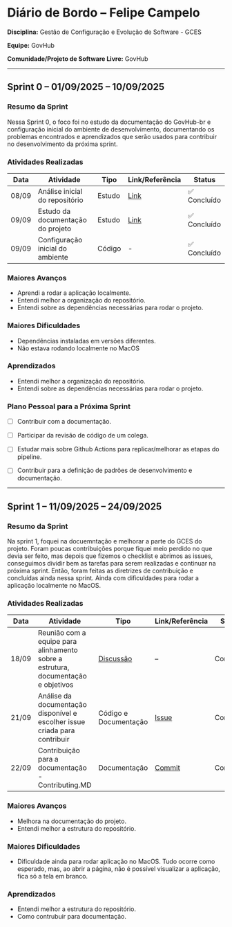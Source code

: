 # Diário de Bordo – Felipe Campelo

**Disciplina:** Gestão de Configuração e Evolução de Software - GCES

**Equipe:** GovHub

**Comunidade/Projeto de Software Livre:** GovHub


---

## Sprint 0 – 01/09/2025 – 10/09/2025

### Resumo da Sprint

Nessa Sprint 0, o foco foi no estudo da documentação do GovHub-br e configuração inicial do ambiente de desenvolvimento, documentando os problemas encontrados e aprendizados que serão usados para contribuir no desenvolvimento da próxima sprint.

### Atividades Realizadas

| Data | Atividade | Tipo | Link/Referência | Status |
|------|-----------|------|-----------------|---------|
| 08/09 | Análise inicial do repositório | Estudo | [Link](https://github.com/GovHub-br/data-application-gov-hub) | ✅ Concluído |
| 09/09 | Estudo da documentação do projeto | Estudo | [Link](http://gov-hub.io/documentacao/instalacao/) | ✅ Concluído |
| 09/09 | Configuração inicial do ambiente | Código | - | ✅ Concluído |


### Maiores Avanços

* Aprendi a rodar a aplicação localmente.
* Entendi melhor a organização do repositório.
* Entendi sobre as dependências necessárias para rodar o projeto.

### Maiores Dificuldades

* Dependências instaladas em versões diferentes.
* Não estava rodando localmente no MacOS

### Aprendizados

* Entendi melhor a organização do repositório.
* Entendi sobre as dependências necessárias para rodar o projeto.


### Plano Pessoal para a Próxima Sprint

* [ ] Contribuir com a documentação.
* [ ] Participar da revisão de código de um colega.
* [ ] Estudar mais sobre Github Actions para replicar/melhorar as etapas do pipeline.
* [ ] Contribuir para a definição de padrões de desenvolvimento e documentação.


---

## Sprint 1 – 11/09/2025 – 24/09/2025

### Resumo da Sprint
Na sprint 1, foquei na docuemntação e melhorar a parte do GCES do projeto. Foram poucas contribuições porque fiquei meio perdido no que devia ser feito, mas depois que fizemos o checklist e abrimos as issues, conseguimos dividir bem as tarefas para serem realizadas e continuar na próxima sprint. Então, foram feitas as diretrizes de contribuição e concluídas ainda nessa sprint. Ainda com dificuldades para rodar a aplicação localmente no MacOS.



### Atividades Realizadas

| Data | Atividade | Tipo | Link/Referência | Status |
| ----- | ------------------------------------------- | --------------------------------- | --------------- | --------- |
| 18/09 | Reunião com a equipe para alinhamento sobre a estrutura, documentação e objetivos | [Discussão](https://unbbr.sharepoint.com/:v:/s/GCES-GovHub/EYrOutQ0LolElFxdvpaC9HIB4ievbv2DvaoHX2_KcENrcw?e=83DvhU&nav=eyJyZWZlcnJhbEluZm8iOnsicmVmZXJyYWxBcHAiOiJTdHJlYW1XZWJBcHAiLCJyZWZlcnJhbFZpZXciOiJTaGFyZURpYWxvZy1MaW5rIiwicmVmZXJyYWxBcHBQbGF0Zm9ybSI6IldlYiIsInJlZmVycmFsTW9kZSI6InZpZXcifX0%3D) | – | Concluído |
| 21/09 | Análise da documentação disponível e escolher issue criada para contribuir | Código e Documentação | [Issue](https://github.com/GCES-GovHub-2025-2/GovHub-relatorios/issues/7) | Concluído |
| 22/09 | Contribuição para a documentação - Contributing.MD| Documentação | [Commit](https://github.com/GovHub-br/data-application-gov-hub/commit/75f4a8bb4754330f15fbdc4c78d436e83ff4ce90) | Concluído |

### Maiores Avanços
* Melhora na documentação do projeto.
* Entendi melhor a estrutura do repositório.

### Maiores Dificuldades
* Dificuldade ainda para rodar aplicação no MacOS. Tudo ocorre como esperado, mas, ao abrir a página, não é possível visualizar a aplicação, fica só a tela em branco.

### Aprendizados
* Entendi melhor a estrutura do repositório.
* Como contrubuir para documentação.